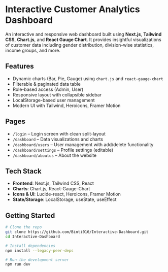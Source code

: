 #  Interactive Customer Analytics Dashboard

An interactive and responsive web dashboard built using **Next.js**, **Tailwind CSS**, **Chart.js**, and **React Gauge Chart**. It provides insightful visualizations of customer data including gender distribution, division-wise statistics, income groups, and more.

##  Features

-  Dynamic charts (Bar, Pie, Gauge) using `chart.js` and `react-gauge-chart`
-  Filterable & paginated data table
-  Role-based access (Admin, User)
-  Responsive layout with collapsible sidebar
-  LocalStorage-based user management
-  Modern UI with Tailwind, Heroicons, Framer Motion

##  Pages

- `/login` – Login screen with clean split-layout
- `/dashboard` – Data visualizations and charts
- `/dashboard/users` – User management with add/delete functionality
- `/dashboard/settings` – Profile settings (editable)
-  `/dashboard/aboutus` – About the website

## Tech Stack

- **Frontend**: Next.js, Tailwind CSS, React
- **Charts**: Chart.js, React-Gauge-Chart
- **Icons & UI**: Lucide-react, Heroicons, Framer Motion
- **State/Storage**: LocalStorage, useState, useEffect


## Getting Started

```bash
# Clone the repo
git clone https://github.com/Binti016/Interactive-Dashboard.git
cd Interactive-Dashboard

# Install dependencies
npm install --legacy-peer-deps

# Run the development server
npm run dev
